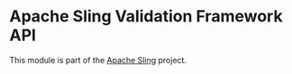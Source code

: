 # Apache Sling Validation Framework API

This module is part of the [Apache Sling](https://sling.apache.org) project.
